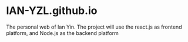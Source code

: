 # IAN-YZL.github.io
The personal web of Ian Yin. The project will use the react.js as frontend platform, and Node.js as the backend platform

